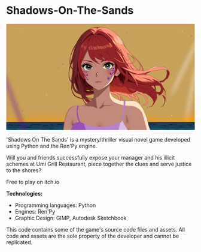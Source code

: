 # Shadows-On-The-Sands
<img src = "yuzu_closeup.png">

'Shadows On The Sands' is a mystery/thriller visual novel game developed using Python and the Ren'Py engine.

Will you and friends successfully expose your manager and his illicit schemes at Umi Grill Restaurant, piece together the clues and serve justice to the shores?

Free to play on itch.io

<b>Technologies:</b>
- Programming languages: Python
- Engines: Ren'Py
- Graphic Design: GIMP, Autodesk Sketchbook

This code contains some of the game's source code files and assets. All code and assets are the sole property of the developer and cannot be replicated.
